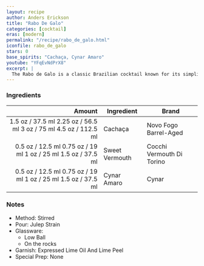 ```yaml
---
layout: recipe
author: Anders Erickson
title: "Rabo De Galo"
categories: [cocktail]
eras: [modern]
permalink: "/recipe/rabo_de_galo.html"
iconfile: rabo_de_galo
stars: 0
base_spirits: "Cachaça, Cynar Amaro"
youtube: "YFqEvNdPrX8"
excerpt: |
  The Rabo de Galo is a classic Brazilian cocktail known for its simplicity and bold flavors.
---
```


### Ingredients

| Amount | Ingredient     | Brand                     |
| -----: | -------------- | ------------------------- |
| <span class="onex active">1.5 oz / 37.5 ml</span> <span class="onehalfx">2.25 oz / 56.5 ml</span> <span class="twox">3 oz / 75 ml</span> <span class="threex">4.5 oz / 112.5 ml</span> | Cachaça        | Novo Fogo Barrel-Aged     |
| <span class="onex active">0.5 oz / 12.5 ml</span> <span class="onehalfx">0.75 oz / 19 ml</span> <span class="twox">1 oz / 25 ml</span> <span class="threex">1.5 oz / 37.5 ml</span> | Sweet Vermouth | Cocchi Vermouth Di Torino |
| <span class="onex active">0.5 oz / 12.5 ml</span> <span class="onehalfx">0.75 oz / 19 ml</span> <span class="twox">1 oz / 25 ml</span> <span class="threex">1.5 oz / 37.5 ml</span> | Cynar Amaro    | Cynar                     |

### Notes

- Method: Stirred
- Pour: Julep Strain
- Glassware:
  - Low Ball
  - On the rocks
- Garnish: Expressed Lime Oil And Lime Peel
- Special Prep: None
